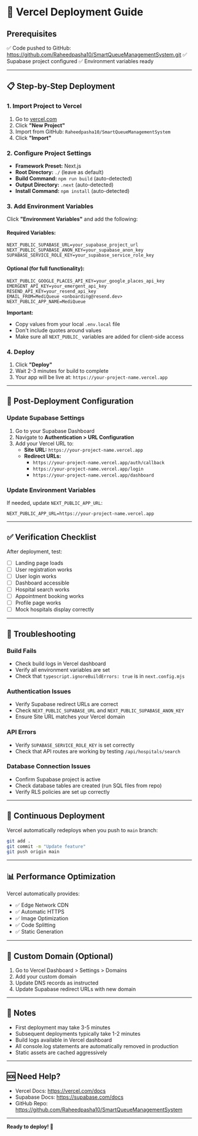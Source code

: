 # 🚀 Vercel Deployment Guide

## Prerequisites
✅ Code pushed to GitHub: https://github.com/Raheedpasha10/SmartQueueManagementSystem.git
✅ Supabase project configured
✅ Environment variables ready

---

## 📋 Step-by-Step Deployment

### 1. Import Project to Vercel
1. Go to [vercel.com](https://vercel.com)
2. Click **"New Project"**
3. Import from GitHub: `Raheedpasha10/SmartQueueManagementSystem`
4. Click **"Import"**

### 2. Configure Project Settings
- **Framework Preset:** Next.js
- **Root Directory:** `./` (leave as default)
- **Build Command:** `npm run build` (auto-detected)
- **Output Directory:** `.next` (auto-detected)
- **Install Command:** `npm install` (auto-detected)

### 3. Add Environment Variables
Click **"Environment Variables"** and add the following:

#### Required Variables:
```env
NEXT_PUBLIC_SUPABASE_URL=your_supabase_project_url
NEXT_PUBLIC_SUPABASE_ANON_KEY=your_supabase_anon_key
SUPABASE_SERVICE_ROLE_KEY=your_supabase_service_role_key
```

#### Optional (for full functionality):
```env
NEXT_PUBLIC_GOOGLE_PLACES_API_KEY=your_google_places_api_key
EMERGENT_API_KEY=your_emergent_api_key
RESEND_API_KEY=your_resend_api_key
EMAIL_FROM=MediQueue <onboarding@resend.dev>
NEXT_PUBLIC_APP_NAME=MediQueue
```

**Important:** 
- Copy values from your local `.env.local` file
- Don't include quotes around values
- Make sure all `NEXT_PUBLIC_` variables are added for client-side access

### 4. Deploy
1. Click **"Deploy"**
2. Wait 2-3 minutes for build to complete
3. Your app will be live at: `https://your-project-name.vercel.app`

---

## 🔧 Post-Deployment Configuration

### Update Supabase Settings
1. Go to your Supabase Dashboard
2. Navigate to **Authentication > URL Configuration**
3. Add your Vercel URL to:
   - **Site URL:** `https://your-project-name.vercel.app`
   - **Redirect URLs:**
     - `https://your-project-name.vercel.app/auth/callback`
     - `https://your-project-name.vercel.app/login`
     - `https://your-project-name.vercel.app/dashboard`

### Update Environment Variables
If needed, update `NEXT_PUBLIC_APP_URL`:
```env
NEXT_PUBLIC_APP_URL=https://your-project-name.vercel.app
```

---

## ✅ Verification Checklist

After deployment, test:
- [ ] Landing page loads
- [ ] User registration works
- [ ] User login works
- [ ] Dashboard accessible
- [ ] Hospital search works
- [ ] Appointment booking works
- [ ] Profile page works
- [ ] Mock hospitals display correctly

---

## 🐛 Troubleshooting

### Build Fails
- Check build logs in Vercel dashboard
- Verify all environment variables are set
- Check that `typescript.ignoreBuildErrors: true` is in `next.config.mjs`

### Authentication Issues
- Verify Supabase redirect URLs are correct
- Check `NEXT_PUBLIC_SUPABASE_URL` and `NEXT_PUBLIC_SUPABASE_ANON_KEY`
- Ensure Site URL matches your Vercel domain

### API Errors
- Verify `SUPABASE_SERVICE_ROLE_KEY` is set correctly
- Check that API routes are working by testing `/api/hospitals/search`

### Database Connection Issues
- Confirm Supabase project is active
- Check database tables are created (run SQL files from repo)
- Verify RLS policies are set up correctly

---

## 🔄 Continuous Deployment

Vercel automatically redeploys when you push to `main` branch:
```bash
git add .
git commit -m "Update feature"
git push origin main
```

---

## 📊 Performance Optimization

Vercel automatically provides:
- ✅ Edge Network CDN
- ✅ Automatic HTTPS
- ✅ Image Optimization
- ✅ Code Splitting
- ✅ Static Generation

---

## 🎯 Custom Domain (Optional)

1. Go to Vercel Dashboard > Settings > Domains
2. Add your custom domain
3. Update DNS records as instructed
4. Update Supabase redirect URLs with new domain

---

## 📝 Notes

- First deployment may take 3-5 minutes
- Subsequent deployments typically take 1-2 minutes
- Build logs available in Vercel dashboard
- All console.log statements are automatically removed in production
- Static assets are cached aggressively

---

## 🆘 Need Help?

- Vercel Docs: https://vercel.com/docs
- Supabase Docs: https://supabase.com/docs
- GitHub Repo: https://github.com/Raheedpasha10/SmartQueueManagementSystem

---

**Ready to deploy! 🚀**

